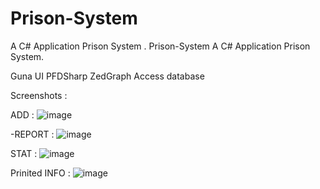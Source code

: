 # Prison-System
A C# Application Prison System .
Prison-System
A C# Application Prison System.

Guna UI
PFDSharp
ZedGraph
Access database


Screenshots :

ADD : 
![image](https://user-images.githubusercontent.com/91027686/214179373-255611fb-c6ce-4713-93b5-5fde67223e92.png)



-REPORT : 
![image](https://user-images.githubusercontent.com/91027686/214179407-65ddc44f-6ec5-44f0-96f4-8918375a9613.png)


STAT :
![image](https://user-images.githubusercontent.com/91027686/214179465-cae50357-cc97-431c-923c-775e7149d9fb.png)


Prinited INFO : 
![image](https://user-images.githubusercontent.com/91027686/214179510-11b8579c-c7c9-425e-9ee7-bfd5dc5f2f8d.png)



